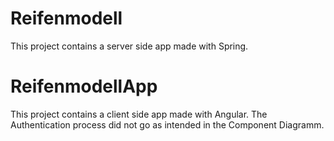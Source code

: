 # Reifenmodell

This project contains a server side app made with Spring.

# ReifenmodellApp

This project contains a client side app made with Angular. The Authentication process did not go as intended in the Component Diagramm.

